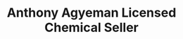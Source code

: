 ---
title: "Anthony Agyeman Licensed Chemical Seller"
url: /accra/anthony-agyeman-licensed-chemical-seller/
shop: chemist
---